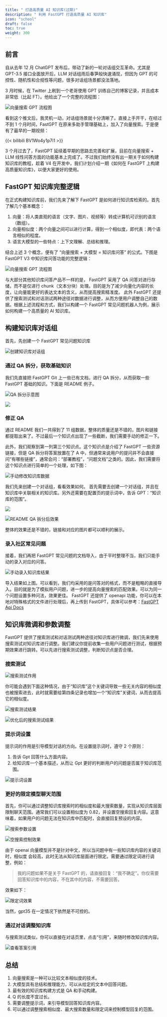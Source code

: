 ```yaml
---
title: " 打造高质量 AI 知识库(过期)"
description: " 利用 FastGPT 打造高质量 AI 知识库"
icon: "school"
draft: false
toc: true
weight: 300
---
```


## 前言

自从去年 12 月 ChatGPT 发布后，带动了新的一轮对话组交互革命。尤其是 GPT-3.5 接口全面放开后，LLM 对话组雨后春笋般快速涌现，但因为 GPT 的可控性、随机性和合规性等问题，很多对话组场景都没法落地。

3 月时候，在 Twitter 上刷到一个老哥使用 GPT 训练自己的博客记录，并且成本非常低（比起 FT）。他给出了一个完整的流程图：

![向量搜索 GPT 流程图](/imgs/1.png)

看到这个推文后，我灵机一动，对话组场景就十分清晰了。直接上手开干，在经过不到 1 个月时间，FastGPT 在原来多助手管理基础上，加入了向量搜索。于是便有了最早的一期视频：

{{< bilibili BV1Wo4y1p7i1 >}}

3 个月过去了，FastGPT 延续着早期的思路去完善和扩展，目前在向量搜索 + LLM 线性问答方面的功能基本上完成了。不过我们始终没有出一期关于如何构建知识库的教程，趁着 V4 在开发中，我们计划介绍一期《如何在 FastGPT 上构建高质量知识库》，以便大家更好的使用。

## FastGPT 知识库完整逻辑

在正式构建知识库前，我们先来了解下 FastGPT 是如何进行知识库检索的。首先了解几个基本概念：

1. 向量：将人类直观的语言（文字、图片、视频等）转成计算机可识别的语言（数组）。
2. 向量相似度：两个向量之间可以进行计算，得到一个相似度，即代表：两个语言相似的程度。
3. 语言大模型的一些特点：上下文理解、总结和推理。

结合上述 3 个概念，便有了 “向量搜索 + 大模型 = 知识库问答” 的公式。下图是 FastGPT V3 中知识库问答功能的完整逻辑：

![向量搜索 GPT 流程图](/imgs/2.png)

与大部分其他知识库问答产品不一样的是， FastGPT 采用了 QA 问答对进行存储，而不是仅进行 chunk（文本分块）处理。目的是为了减少向量化内容的长度，让向量能更好的表达文本的含义，从而提高搜索精准度。
此外 FastGPT 还提供了搜索测试和对话测试两种途径对数据进行调整，从而方便用户调整自己的数据。根据上述流程和方式，我们以构建一个 FastGPT 常见问题机器人为例，展示如何构建一个高质量的 AI 知识库。

## 构建知识库对话组

首先，先创建一个 FastGPT 常见问题知识库

![创建知识库对话组](/imgs/3.png)

### 通过 QA 拆分，获取基础知识

我们先直接把 FastGPT Git 上一些已有文档，进行 QA 拆分，从而获取一些 FastGPT 基础的知识。下面是 README 例子。

![QA 拆分示意图](/imgs/4.png)

![](/imgs/5.png)

### 修正 QA

通过 README 我们一共得到了 11 组数据，整体的质量还是不错的，图片和链接都提取出来了。不过最后一个知识点出现了一些截断，我们需要手动的修正一下。

此外，我们观察到第一列第三个知识点。这个知识点是介绍了 FastGPT 一些资源链接，但是 QA 拆分将答案放置在了 A 中，但通常来说用户的提问并不会直接问“有哪些链接”，通常会问：“部署教程”，“问题文档”之类的。因此，我们需要将这个知识点进行简单的一个处理，如下图：

![手动修改知识库数据](/imgs/6.png)

我们先来创建一个对话组，看看效果如何。 首先需要去创建一个对话组，并且在知识库中关联相关的知识库。另外还需要在配置页的提示词中，告诉 GPT：“知识库的范围”。

![](/imgs/7.png)

![README QA 拆分后效果](/imgs/8.png)

整体的效果还是不错的，链接和对应的图片都可以顺利的展示。

### 录入社区常见问题

接着，我们再把 FastGPT 常见问题的文档导入，由于平时整理不当，我们只能手动的录入对应的问答。

![手动录入知识库结果](/imgs/9.png)

导入结果如上图。可以看到，我们均采用的是问答对的格式，而不是粗略的直接导入。目的就是为了模拟用户问题，进一步的提高向量搜索的匹配效果。可以为同一个问题设置多种问法，效果更佳。
FastGPT 还提供了 openapi 功能，你可以在本地对特殊格式的文件进行处理后，再上传到 FastGPT，具体可以参考：[FastGPT Api Docs](https://doc.fastgpt.in/docs/development/openapi)

## 知识库微调和参数调整

FastGPT 提供了搜索测试和对话测试两种途径对知识库进行微调，我们先来使用搜索测试对知识库进行调整。我们建议你提前收集一些用户问题进行测试，根据预期效果进行跳转。可以先进行搜索测试调整，判断知识点是否合理。

### 搜索测试

![搜索测试作用](/imgs/10.png)

你可能会遇到下面这种情况，由于“知识库”这个关键词导致一些无关内容的相似度也被搜索进去，此时就需要给第四条记录也增加一个“知识库”关键词，从而去提高它的相似度。

![搜索测试结果](/imgs/11.png)

![优化后的搜索测试结果](/imgs/12.png)

### 提示词设置

提示词的作用是引导模型对话的方向。在设置提示词时，遵守 2 个原则：

1. 告诉 Gpt 回答什么方面内容。
2. 给知识库一个基本描述，从而让 Gpt 更好的判断用户的问题是否属于知识库范围。

![提示词设置](/imgs/13.png)

### 更好的限定模型聊天范围

首先，你可以通过调整知识库搜索时的相似度和最大搜索数量，实现从知识库层面限制聊天范围。通常我们可以设置相似度为 0.82，并设置空搜索回复内容。这意味着，如果用户的问题无法在知识库中匹配时，会直接回复预设的内容。

![搜索参数设置](/imgs/14.png)

![空搜索控制效果](/imgs/15.png)

由于 openai 向量模型并不是针对中文，所以当问题中有一些知识库内容的关键词时，相似度
会较高，此时无法从知识库层面进行限定。需要通过限定词进行调整，例如：

> 我的问题如果不是关于 FastGPT 的，请直接回复：“我不确定”。你仅需要回答知识库中的内容，不在其中的内容，不需要回答。

效果如下：

![限定词效果](/imgs/16.png)

当然，gpt35 在一定情况下依然是不可控的。

### 通过对话调整知识库

与搜索测试类似，你可以直接在对话页里，点击“引用”，来随时修改知识库内容。

![查看答案引用](/imgs/17.png)

## 总结

1. 向量搜索是一种可以比较文本相似度的技术。
2. 大模型具有总结和推理能力，可以从给定的文本中回答问题。
3. 最有效的知识库构建方式是 QA 和手动构建。
4. Q 的长度不宜过长。
5. 需要调整提示词，来引导模型回答知识库内容。
6. 可以通过调整搜索相似度、最大搜索数量和限定词来控制模型回复的范围。